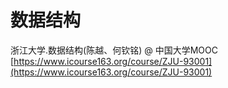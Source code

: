 # 数据结构

浙江大学.数据结构(陈越、何钦铭) @ 中国大学MOOC  
[https://www.icourse163.org/course/ZJU-93001](https://www.icourse163.org/course/ZJU-93001)
